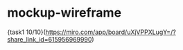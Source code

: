 # mockup-wireframe
{task1 10/10}(https://miro.com/app/board/uXjVPPXLugY=/?share_link_id=615956969990)
